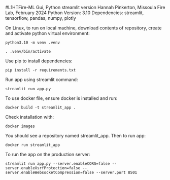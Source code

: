 #L1HTFire-ML Gui, Python streamlit version
Hannah Pinkerton, Missoula Fire Lab, February 2024
Python Version: 3.10
Dependencies: streamlit, tensorflow, pandas, numpy, plotly

On Linux, to run on local machine, download contents of repository, create and activate python virtual environment:

`python3.10 -m venv .venv`

`. .venv/bin/activate
`

Use pip to install dependencies:

`pip install -r requirements.txt`

Run app using streamlit command:

`streamlit run app.py`

To use docker file, ensure docker is installed and run:

`docker build -t streamlit_app .`

Check installation with:

`docker images`

You should see a repository named streamlit_app. Then to run app:

`docker run streamlit_app`

To run the app on the production server:

`streamlit run app.py --server.enableCORS=false --server.enableXsrfProtection=false --server.enableWebsocketCompression=false --server.port 8501`
